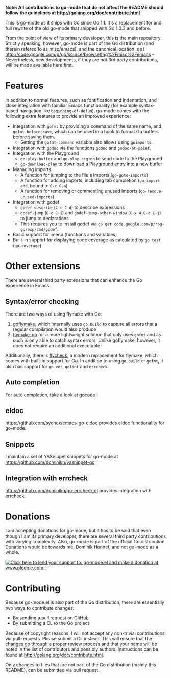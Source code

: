 <strong>Note: All contributions to go-mode that do not affect the README should follow the guidelines at http://golang.org/doc/contribute.html</strong>

This is go-mode as it ships with Go since Go 1.1. It's a replacement
for and full rewrite of the old go-mode that shipped with Go 1.0.3 and
before.

From the point of view of its primary developer, this is the main
repository. Strictly speaking, however, go-mode is part of the Go
distribution (and therein refered to as misc/emacs), and the canonical
location is at
http://code.google.com/p/go/source/browse#hg%2Fmisc%2Femacs –
Nevertheless, new developments, if they are not 3rd party
contributions, will be made available here first.

# Features

In addition to normal features, such as fontification and indentation,
and close integration with familiar Emacs functionality (for example
syntax-based navigation like `beginning-of-defun`), go-mode comes with
the following extra features to provide an improved experience:

- Integration with `gofmt` by providing a command of the same name,
  and `gofmt-before-save`, which can be used in a hook to format Go
  buffers before saving them.
  - Setting the `gofmt-command` variable also allows using
    `goimports`.
- Integration with `godoc` via the functions `godoc` and
  `godoc-at-point`.
- Integration with the Playground
  - `go-play-buffer` and `go-play-region` to send code to the
    Playground
  - `go-download-play` to download a Playground entry into a new
    buffer
- Managing imports
  - A function for jumping to the file's imports (`go-goto-imports`)
  - A function for adding imports, including tab completion
    (`go-import-add`, bound to `C-c C-a`)
  - A function for removing or commenting unused imports
    (`go-remove-unused-imports`)
- Integration with godef
  - `godef-describe` (`C-c C-d`) to describe expressions
  - `godef-jump` (`C-c C-j`) and `godef-jump-other-window` (`C-x 4 C-c
    C-j`) to jump to declarations
  - This requires you to install godef via `go get
  code.google.com/p/rog-go/exp/cmd/godef`.
- Basic support for imenu (functions and variables)
- Built-in support for displaying code coverage as calculated by `go
  test` (`go-coverage`)

# Other extensions

There are several third party extensions that can enhance the Go
experience in Emacs.

## Syntax/error checking

There are two ways of using flymake with Go:

1. [goflymake](https://github.com/dougm/goflymake), which internally
uses `go build` to capture all errors that a regular compilation would
also produce
2. [flymake-go](http://marmalade-repo.org/packages/flymake-go) for a
more lightweight solution that only uses `gofmt` and as such is only
able to catch syntax errors. Unlike goflymake, however, it does not
require an additional executable.

Additionally, there is
[flycheck](https://github.com/flycheck/flycheck), a modern replacement
for flymake, which comes with built-in support for Go. In addition to
using `go build` or `gofmt`, it also has support for `go vet`,
`golint` and `errcheck`.

## Auto completion

For auto completion, take a look at
[gocode](https://github.com/nsf/gocode).

## eldoc

https://github.com/syohex/emacs-go-eldoc provides eldoc functionality
for go-mode.

## Snippets

I maintain a set of YASnippet snippets for go-mode at
https://github.com/dominikh/yasnippet-go

## Integration with errcheck

https://github.com/dominikh/go-errcheck.el provides integration with
[errcheck](https://github.com/kisielk/errcheck).

# Donations

I am accepting donations for go-mode, but it has to be said that even though
I am its primary developer, there are several third party
contributions with varying complexity. Also, go-mode is part of the
official Go distribution. Donations would be towards me, Dominik
Honnef, and not go-mode as a whole.

<a href='http://www.pledgie.com/campaigns/21377'><img alt='Click here to lend your support to: go-mode.el and make a donation at www.pledgie.com !' src='http://www.pledgie.com/campaigns/21377.png?skin_name=chrome' border='0' /></a>


# Contributing

Because go-mode.el is also part of the Go distribution, there are
essentially two ways to contribute changes:

- By sending a pull request on GitHub
- By submitting a CL to the Go project

Because of copyright reasons, I will not accept any non-trivial
contributions via pull requests. Please submit a CL instead. This will
ensure that the changes go through a proper review process and that
your name will be noted in the list of contributors and possibly
authors. Instructions can be found at
http://golang.org/doc/contribute.html.

Only changes to files that are not part of the Go distribution (mainly
this README), can be submitted via pull request.

